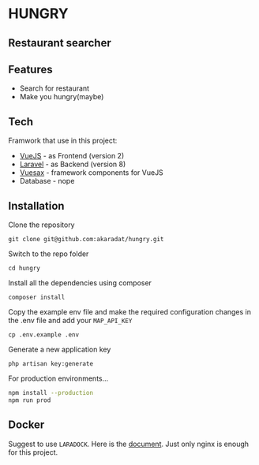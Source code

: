 # HUNGRY

## Restaurant searcher

## Features

-   Search for restaurant
-   Make you hungry(maybe)

## Tech

Framwork that use in this project:

-   [VueJS] - as Frontend (version 2)
-   [Laravel] - as Backend (version 8)
-   [Vuesax] - framework components for VueJS
-   Database - nope

## Installation

Clone the repository

    git clone git@github.com:akaradat/hungry.git

Switch to the repo folder

    cd hungry

Install all the dependencies using composer

    composer install

Copy the example env file and make the required configuration changes in the .env file and add your `MAP_API_KEY`

    cp .env.example .env

Generate a new application key

    php artisan key:generate

For production environments...

```sh
npm install --production
npm run prod
```

## Docker

Suggest to use `LARADOCK`. Here is the [document](https://laradock.io/getting-started/).
Just only nginx is enough for this project.

[vuejs]: https://vuejs.org/
[laravel]: https://laravel.com/
[vuesax]: https://vuesax.com/
